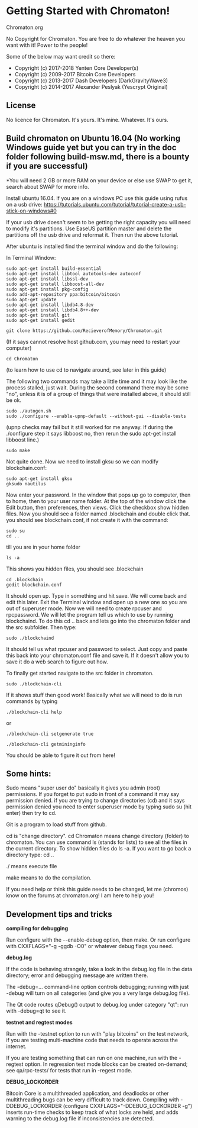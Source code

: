 Getting Started with Chromaton!
=====================================

Chromaton.org

No Copyright for Chromaton.  You are free to do whatever the heaven you want with it!  Power to the people!

Some of the below may want credit so there:
* Copyright (c) 2017-2018 Yenten Core Developer(s)
* Copyright (c) 2009-2017 Bitcoin Core Developers
* Copyright (c) 2013-2017 Dash Developers (DarkGravityWave3)
* Copyright (c) 2014-2017 Alexander Peslyak (Yescrypt Original)

License
-------

No licence for Chromaton.  It's yours.  It's mine.  Whatever.  It's ours.

Build chromaton on Ubuntu 16.04 (No working Windows guide yet but you can try in the doc folder following build-msw.md, there is a bounty if you are successful)
-------------------

*You will need 2 GB or more RAM on your device or else use SWAP to get it, search about SWAP for more info.

Install ubuntu 16.04.  If you are on a windows PC use this guide using rufus on a usb drive:
https://tutorials.ubuntu.com/tutorial/tutorial-create-a-usb-stick-on-windows#0

If your usb drive doesn't seem to be getting the right capacity you will need to modify it's partitions.  Use EaseUS partition master and delete the partitions off the usb drive and reformat it.  Then run the above tutorial.

After ubuntu is installed find the terminal window and do the following:

In Terminal Window:

    sudo apt-get install build-essential
    sudo apt-get install libtool autotools-dev autoconf
    sudo apt-get install libssl-dev
    sudo apt-get install libboost-all-dev
    sudo apt-get install pkg-config
    sudo add-apt-repository ppa:bitcoin/bitcoin
    sudo apt-get update
    sudo apt-get install libdb4.8-dev
    sudo apt-get install libdb4.8++-dev
    sudo apt-get install git
    sudo apt-get install gedit
    
    git clone https://github.com/RecieverofMemory/Chromaton.git
    
  (If it says cannot resolve host github.com, you may need to restart your computer)
  
    cd Chromaton
    
  (to learn how to use cd to navigate around, see later in this guide)
  
  The following two commands may take a little time and it may look like the process stalled, just wait.  During the second command there may be some "no", unless it is of a group of things that were installed above, it should still be ok.
  
    sudo ./autogen.sh
    sudo ./configure --enable-upnp-default --without-gui --disable-tests
    
  (upnp checks may fail but it still worked for me anyway.  If during the ./configure step it says libboost no, then rerun the sudo apt-get install libboost line.)
    
    sudo make
    
  Not quite done.  Now we need to install gksu so we can modify blockchain.conf:
  
    sudo apt-get install gksu
    gksudo nautilus
    
  Now enter your password.  In the window that pops up go to computer, then to home, then to your user name folder.  At the top of the window click the Edit button, then preferences, then views.  Click the checkbox show hidden files.  Now you should see a folder named .blockchain and double click that.  you should see blockchain.conf, if not create it with the command:
    
    sudo su
    cd .. 
    
  till you are in your home folder
  
    ls -a
    
  This shows you hidden files, you should see .blockchain
  
    cd .blockchain
    gedit blockchain.conf
    
  It should open up.  Type in something and hit save.  We will come back and edit this later.  Exit the Terminal window and open up a new one so you are out of superuser mode.  Now we will need to create rpcuser and rpcpassword.  We will let the program tell us which to use by running blockchaind.  To do this  cd .. back and lets go into the chromaton folder and the src subfolder.  Then type:
  
    sudo ./blockchaind
    
  It should tell us what rpcuser and password to select.  Just copy and paste this back into your chromaton.conf file and save it.  If it doesn't allow you to save it do a web search to figure out how.
    
  To finally get started navigate to the src folder in chromaton.
    
    sudo ./blockchain-cli
    
  If it shows stuff then good work!  Basically what we will need to do is run commands by typing
  
    ./blockchain-cli help
    
  or
  
    ./blockchain-cli setgenerate true
    
    ./blockchain-cli getmininginfo
    
  You should be able to figure it out from here!
  
  Some hints:
  ----------
    
  Sudo means "super user do" basically it gives you admin (root) permissions.  If you forget to put sudo in front of a command it may say permission denied.  if you are trying to change directories (cd) and it says permission denied you need to enter superuser mode by typing sudo su (hit enter) then try to cd.
  
  Git is a program to load stuff from github.
  
  cd is "change directory".  cd Chromaton means change directory (folder) to chromaton.  You can use command ls (stands for lists) to see all the files in the current directory.  To show hidden files do ls -a.  If you want to go back a directory type: cd .. 
  
  ./ means execute file
  
  make means to do the compilation.
  


If you need help or think this guide needs to be changed, let me (chromos) know on the forums at chromaton.org!  I am here to help you!






Development tips and tricks
---------------------------

**compiling for debugging**

Run configure with the --enable-debug option, then make. Or run configure with
CXXFLAGS="-g -ggdb -O0" or whatever debug flags you need.

**debug.log**

If the code is behaving strangely, take a look in the debug.log file in the data directory;
error and debugging message are written there.

The -debug=... command-line option controls debugging; running with just -debug will turn
on all categories (and give you a very large debug.log file).

The Qt code routes qDebug() output to debug.log under category "qt": run with -debug=qt
to see it.

**testnet and regtest modes**

Run with the -testnet option to run with "play bitcoins" on the test network, if you
are testing multi-machine code that needs to operate across the internet.

If you are testing something that can run on one machine, run with the -regtest option.
In regression test mode blocks can be created on-demand; see qa/rpc-tests/ for tests
that run in -regest mode.

**DEBUG_LOCKORDER**

Bitcoin Core is a multithreaded application, and deadlocks or other multithreading bugs
can be very difficult to track down. Compiling with -DDEBUG_LOCKORDER (configure
CXXFLAGS="-DDEBUG_LOCKORDER -g") inserts run-time checks to keep track of what locks
are held, and adds warning to the debug.log file if inconsistencies are detected.
